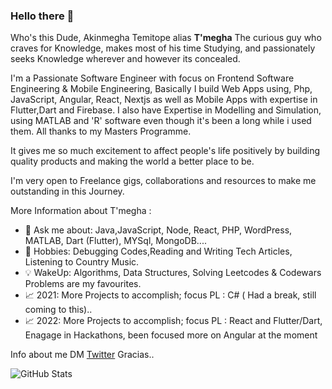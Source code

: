 ### Hello there 👋

Who's this Dude, Akinmegha Temitope alias <b>T'megha</b> The curious guy who craves for Knowledge, makes most of his time Studying, and passionately seeks Knowledge wherever and however its concealed.

I'm a Passionate Software Engineer with focus on Frontend Software Engineering & Mobile Engineering, Basically I build Web Apps using, Php, JavaScript, Angular, React, Nextjs as well as Mobile Apps with expertise in Flutter,Dart and Firebase. I also have Expertise in Modelling and Simulation, using MATLAB and 'R' software even though it's been a long while i used them. All thanks to my Masters Programme.

It gives me so much excitement to affect people's life positively by building quality products and making the world a better place to be.

I'm very open to Freelance gigs, collaborations and resources to make me outstanding in this Journey. 

More Information about T'megha :
- 💬 Ask me about: Java,JavaScript, Node, React, PHP, WordPress, MATLAB, Dart (Flutter), MYSql, MongoDB.... 
- 🎉 Hobbies: Debugging Codes,Reading and Writing Tech Articles, Listening to Country Music.
- 💡 WakeUp: Algorithms, Data Structures, Solving Leetcodes & Codewars Problems are my favourites.
- 📈 2021: More Projects to accomplish; focus PL : C# ( Had a break, still coming to this)..
- 📈 2022: More Projects to accomplish; focus PL : React and Flutter/Dart, Enagage in Hackathons, been focused more on Angular at the moment


Info about me DM [Twitter](https://twitter.com/temitopeakin)
Gracias..

![GitHub Stats](https://github-readme-stats.vercel.app/api?username=temitopeakin1&theme=highcontrast)



